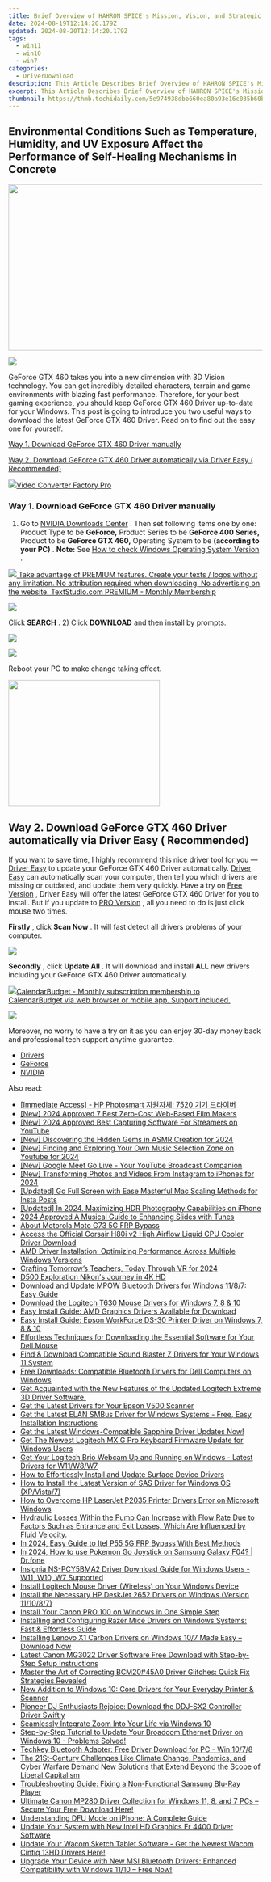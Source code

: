 ```yaml
---
title: Brief Overview of HAHRON SPICE's Mission, Vision, and Strategic Positioning Within the Chemical Industry.
date: 2024-08-19T12:14:20.179Z
updated: 2024-08-20T12:14:20.179Z
tags:
  - win11
  - win10
  - win7
categories:
  - DriverDownload
description: This Article Describes Brief Overview of HAHRON SPICE's Mission, Vision, and Strategic Positioning Within the Chemical Industry.
excerpt: This Article Describes Brief Overview of HAHRON SPICE's Mission, Vision, and Strategic Positioning Within the Chemical Industry.
thumbnail: https://thmb.techidaily.com/5e974938dbb660ea80a93e16c035b60b79b36010696a635f2d59959383d55084.jpg
---
```


## Environmental Conditions Such as Temperature, Humidity, and UV Exposure Affect the Performance of Self-Healing Mechanisms in Concrete

<!-- affiliate ads begin -->
<a href="https://ursime.pxf.io/c/5597632/2092236/16384" target="_top" id="2092236"><img src="//a.impactradius-go.com/display-ad/16384-2092236" border="0" alt="" width="1920" height="329"/></a><img height="0" width="0" src="https://imp.pxf.io/i/5597632/2092236/16384" style="position:absolute;visibility:hidden;" border="0" />
<!-- affiliate ads end -->
![](https://images.drivereasy.com/wp-content/uploads/2017/02/GeForce_GTX_460_low_3qtr.png)

 GeForce GTX 460 takes you into a new dimension with 3D Vision technology. You can get incredibly detailed characters, terrain and game environments with blazing fast performance. Therefore, for your best gaming experience, you should keep GeForce GTX 460 Driver up-to-date for your Windows. This post is going to introduce you two useful ways to download the latest GeForce GTX 460 Driver. Read on to find out the easy one for yourself.

[Way 1. Download GeForce GTX 460 Driver manually](https://tools.techidaily.com/drivereasy/download/)

[Way 2. Download GeForce GTX 460 Driver automatically via Driver Easy ( Recommended)](https://www.drivereasy.com/knowledge/geforce-gtx-460-driver-download-windows-easily/#2)

<!-- affiliate ads begin -->
<a href="https://secure.2checkout.com/order/checkout.php?PRODS=4537547&QTY=1&AFFILIATE=108875&CART=1"><img src="https://secure.avangate.com/images/merchant/4b0a0290ad7df100b77e86839989a75e/products/vcfpro.png" border="0">Video Converter Factory Pro</a>
<!-- affiliate ads end -->
### Way 1\. Download GeForce GTX 460 Driver manually

 1) Go to [NVIDIA Downloads Center](https://tools.techidaily.com/drivereasy/download/) . Then set following items one by one: Product Type to be **GeForce,**  Product Series to be **GeForce 400 Series,**  Product to be **GeForce GTX 460,**  Operating System to be **(according to your PC)** . **Note:**  See [How to check Windows Operating System Version](https://tools.techidaily.com/drivereasy/download/) .

<!-- affiliate ads begin -->
<a href="https://secure.textstudio.com/order/checkout.php?PRODS=35633281&QTY=1&AFFILIATE=108875&CART=1"> <img src="https://secure.avangate.com/images/merchant/d6eb8222c9718486bdabce8b897380f7/products/2_premium-icon.png" border="0"> Take advantage of PREMIUM features. 
Create your texts / logos without any limitation. 
No attribution required when downloading. 
No advertising on the website. 
 TextStudio.com  PREMIUM - Monthly Membership</a>
<!-- affiliate ads end -->
![](https://images.drivereasy.com/wp-content/uploads/2017/02/1-20.png)

 Click **SEARCH** . 2) Click **DOWNLOAD** and then install by prompts.

<!-- affiliate ads begin -->
<a href="https://estore.winxdvd.com/order/checkout.php?PRODS=4081991&QTY=1&AFFILIATE=108875&CART=1"><img src="https://www.winxdvd.com/affiliate/new-banner/wt-500x500.jpg" border="0"></a>
<!-- affiliate ads end -->
![](https://images.drivereasy.com/wp-content/uploads/2017/02/2-22.png)

 Reboot your PC to make change taking effect.

<!-- affiliate ads begin -->
<a href="https://modlily.sjv.io/c/5597632/2072819/17059" target="_top" id="2072819"><img src="//a.impactradius-go.com/display-ad/17059-2072819" border="0" alt="" width="300" height="250"/></a><img height="0" width="0" src="https://imp.pxf.io/i/5597632/2072819/17059" style="position:absolute;visibility:hidden;" border="0" />
<!-- affiliate ads end -->
## Way 2\. Download GeForce GTX 460 Driver automatically via Driver Easy ( Recommended)

 If you want to save time, I highly recommend this nice driver tool for you — [Driver Easy](https://tools.techidaily.com/drivereasy/download/) to update your GeForce GTX 460 Driver automatically. [Driver Easy](https://tools.techidaily.com/drivereasy/download/) can automatically scan your computer, then tell you which drivers are missing or outdated, and update them very quickly. Have a try on [Free Version](https://tools.techidaily.com/drivereasy/download/) , Driver Easy will offer the latest GeForce GTX 460 Driver for you to install. But if you update to [PRO Version](https://tools.techidaily.com/drivereasy/download/) , all you need to do is just click mouse two times.

**Firstly** , click **Scan Now** . It will fast detect all drivers problems of your computer.

![](https://images.drivereasy.com/wp-content/uploads/2017/02/SCAN-2.jpg)

**Secondly** , click **Update All** . It will download and install **ALL** new drivers including your GeForce GTX 460 Driver automatically.

<!-- affiliate ads begin -->
<a href="https://secure.2checkout.com/order/checkout.php?PRODS=37701530&QTY=1&AFFILIATE=108875&CART=1"><img src="https://secure.avangate.com/images/merchant/6fe0c81e3f9438db11ebbfba6c5ce460/products/copy_cbLogo_with_text_blue.png" border="0">CalendarBudget - Monthly subscription membership to CalendarBudget via web browser or mobile app. Support included. </a>
<!-- affiliate ads end -->
![](https://images.drivereasy.com/wp-content/uploads/2017/02/GTX-460.jpg)

 Moreover, no worry to have a try on it as you can enjoy 30-day money back and professional tech support anytime guarantee.

* [Drivers](https://tools.techidaily.com/drivereasy/download/)
* [GeForce](https://tools.techidaily.com/drivereasy/download/)
* [NVIDIA](https://tools.techidaily.com/drivereasy/download/)

<ins class="adsbygoogle"
     style="display:block"
     data-ad-format="autorelaxed"
     data-ad-client="ca-pub-7571918770474297"
     data-ad-slot="1223367746"></ins>



<ins class="adsbygoogle"
     style="display:block"
     data-ad-client="ca-pub-7571918770474297"
     data-ad-slot="8358498916"
     data-ad-format="auto"
     data-full-width-responsive="true"></ins>

<span class="atpl-alsoreadstyle">Also read:</span>
<div><ul>
<li><a href="https://hardware-help.techidaily.com/immediate-access-hp-photosmart-7520/"><u>[Immediate Access] - HP Photosmart 지원자체: 7520 기기 드라이버</u></a></li>
<li><a href="https://facebook-video-share.techidaily.com/new-2024-approved-7-best-zero-cost-web-based-film-makers/"><u>[New] 2024 Approved  7 Best Zero-Cost Web-Based Film Makers</u></a></li>
<li><a href="https://facebook-record-videos.techidaily.com/new-2024-approved-best-capturing-software-for-streamers-on-youtube/"><u>[New] 2024 Approved  Best Capturing Software For Streamers on YouTube</u></a></li>
<li><a href="https://facebook-record-videos.techidaily.com/new-discovering-the-hidden-gems-in-asmr-creation-for-2024/"><u>[New] Discovering the Hidden Gems in ASMR Creation for 2024</u></a></li>
<li><a href="https://youtube-zero.techidaily.com/inding-and-exploring-your-own-music-selection-zone-on-youtube-for-2024/"><u>[New] Finding and Exploring Your Own Music Selection Zone on Youtube for 2024</u></a></li>
<li><a href="https://youtube-stream.techidaily.com/new-google-meet-go-live-your-youtube-broadcast-companion/"><u>[New] Google Meet Go Live - Your YouTube Broadcast Companion</u></a></li>
<li><a href="https://instagram-video-recordings.techidaily.com/new-transforming-photos-and-videos-from-instagram-to-iphones-for-2024/"><u>[New] Transforming Photos and Videos  From Instagram to iPhones for 2024</u></a></li>
<li><a href="https://instagram-videos.techidaily.com/updated-go-full-screen-with-ease-masterful-mac-scaling-methods-for-insta-posts/"><u>[Updated] Go Full Screen with Ease  Masterful Mac Scaling Methods for Insta Posts</u></a></li>
<li><a href="https://fox-friendly.techidaily.com/updated-in-2024-maximizing-hdr-photography-capabilities-on-iphone/"><u>[Updated] In 2024, Maximizing HDR Photography Capabilities on iPhone</u></a></li>
<li><a href="https://extra-information.techidaily.com/2024-approved-a-musical-guide-to-enhancing-slides-with-tunes/"><u>2024 Approved  A Musical Guide to Enhancing Slides with Tunes</u></a></li>
<li><a href="https://android-frp.techidaily.com/about-motorola-moto-g73-5g-frp-bypass-by-drfone-android/"><u>About Motorola Moto G73 5G FRP Bypass</u></a></li>
<li><a href="https://hardware-help.techidaily.com/access-the-official-corsair-h80i-v2-high-airflow-liquid-cpu-cooler-driver-download/"><u>Access the Official Corsair H80i v2 High Airflow Liquid CPU Cooler Driver Download</u></a></li>
<li><a href="https://hardware-help.techidaily.com/amd-driver-installation-optimizing-performance-across-multiple-windows-versions/"><u>AMD Driver Installation: Optimizing Performance Across Multiple Windows Versions</u></a></li>
<li><a href="https://extra-lessons.techidaily.com/crafting-tomorrows-teachers-today-through-vr-for-2024/"><u>Crafting Tomorrow’s Teachers, Today Through VR for 2024</u></a></li>
<li><a href="https://extra-tips.techidaily.com/d500-exploration-nikons-journey-in-4k-hd/"><u>D500 Exploration  Nikon's Journey in 4K HD</u></a></li>
<li><a href="https://win-dash.techidaily.com/download-and-update-mpow-bluetooth-drivers-for-windows-1187-easy-guide/"><u>Download and Update MPOW Bluetooth Drivers for Windows 11/8/7: Easy Guide</u></a></li>
<li><a href="https://hardware-help.techidaily.com/download-the-logitech-t630-mouse-drivers-for-windows-7-8-and-10/"><u>Download the Logitech T630 Mouse Drivers for Windows 7, 8 & 10</u></a></li>
<li><a href="https://hardware-help.techidaily.com/easy-install-guide-amd-graphics-drivers-available-for-download/"><u>Easy Install Guide: AMD Graphics Drivers Available for Download</u></a></li>
<li><a href="https://hardware-help.techidaily.com/easy-install-guide-epson-workforce-ds-30-printer-driver-on-windows-7-8-and-10/"><u>Easy Install Guide: Epson WorkForce DS-30 Printer Driver on Windows 7, 8 & 10</u></a></li>
<li><a href="https://hardware-help.techidaily.com/effortless-techniques-for-downloading-the-essential-software-for-your-dell-mouse/"><u>Effortless Techniques for Downloading the Essential Software for Your Dell Mouse</u></a></li>
<li><a href="https://hardware-help.techidaily.com/find-and-download-compatible-sound-blaster-z-drivers-for-your-windows-11-system/"><u>Find & Download Compatible Sound Blaster Z Drivers for Your Windows 11 System</u></a></li>
<li><a href="https://hardware-help.techidaily.com/free-downloads-compatible-bluetooth-drivers-for-dell-computers-on-windows/"><u>Free Downloads: Compatible Bluetooth Drivers for Dell Computers on Windows</u></a></li>
<li><a href="https://hardware-help.techidaily.com/1722970958621-get-acquainted-with-the-new-features-of-the-updated-logitech-extreme-3d-driver-software/"><u>Get Acquainted with the New Features of the Updated Logitech Extreme 3D Driver Software.</u></a></li>
<li><a href="https://hardware-help.techidaily.com/get-the-latest-drivers-for-your-epson-v500-scanner/"><u>Get the Latest Drivers for Your Epson V500 Scanner</u></a></li>
<li><a href="https://hardware-help.techidaily.com/get-the-latest-elan-smbus-driver-for-windows-systems-free-easy-installation-instructions/"><u>Get the Latest ELAN SMBus Driver for Windows Systems - Free, Easy Installation Instructions</u></a></li>
<li><a href="https://hardware-help.techidaily.com/1722964054970-get-the-latest-windows-compatible-sapphire-driver-updates-now/"><u>Get the Latest Windows-Compatible Sapphire Driver Updates Now!</u></a></li>
<li><a href="https://hardware-help.techidaily.com/get-the-newest-logitech-mx-g-pro-keyboard-firmware-update-for-windows-users/"><u>Get The Newest Logitech MX G Pro Keyboard Firmware Update for Windows Users</u></a></li>
<li><a href="https://hardware-help.techidaily.com/get-your-logitech-brio-webcam-up-and-running-on-windows-latest-drivers-for-w11w8w7/"><u>Get Your Logitech Brio Webcam Up and Running on Windows - Latest Drivers for W11/W8/W7</u></a></li>
<li><a href="https://hardware-help.techidaily.com/how-to-effortlessly-install-and-update-surface-device-drivers/"><u>How to Effortlessly Install and Update Surface Device Drivers</u></a></li>
<li><a href="https://hardware-help.techidaily.com/how-to-install-the-latest-version-of-sas-driver-for-windows-os-xpvista7/"><u>How to Install the Latest Version of SAS Driver for Windows OS (XP/Vista/7)</u></a></li>
<li><a href="https://hardware-help.techidaily.com/how-to-overcome-hp-laserjet-p2035-printer-drivers-error-on-microsoft-windows/"><u>How to Overcome HP LaserJet P2035 Printer Drivers Error on Microsoft Windows</u></a></li>
<li><a href="https://hardware-help.techidaily.com/hydraulic-losses-within-the-pump-can-increase-with-flow-rate-due-to-factors-such-as-entrance-and-exit-losses-which-are-influenced-by-fluid-velocity/"><u>Hydraulic Losses Within the Pump Can Increase with Flow Rate Due to Factors Such as Entrance and Exit Losses, Which Are Influenced by Fluid Velocity.</u></a></li>
<li><a href="https://bypass-frp.techidaily.com/in-2024-easy-guide-to-itel-p55-5g-frp-bypass-with-best-methods-by-drfone-android/"><u>In 2024, Easy Guide to Itel P55 5G FRP Bypass With Best Methods</u></a></li>
<li><a href="https://android-pokemon-go.techidaily.com/in-2024-how-to-use-pokemon-go-joystick-on-samsung-galaxy-f04-drfone-by-drfone-virtual-android/"><u>In 2024, How to use Pokemon Go Joystick on Samsung Galaxy F04? | Dr.fone</u></a></li>
<li><a href="https://hardware-help.techidaily.com/insignia-ns-pcy5bma2-driver-download-guide-for-windows-users-w11-w10-w7-supported/"><u>Insignia NS-PCY5BMA2 Driver Download Guide for Windows Users - W11, W10, W7 Supported</u></a></li>
<li><a href="https://hardware-help.techidaily.com/install-logitech-mouse-driver-wireless-on-your-windows-device/"><u>Install Logitech Mouse Driver (Wireless) on Your Windows Device</u></a></li>
<li><a href="https://hardware-help.techidaily.com/install-the-necessary-hp-deskjet-2652-drivers-on-windows-version-111087/"><u>Install the Necessary HP DeskJet 2652 Drivers on Windows (Version 11/10/8/7)</u></a></li>
<li><a href="https://hardware-help.techidaily.com/install-your-canon-pro-100-on-windows-in-one-simple-step/"><u>Install Your Canon PRO 100 on Windows in One Simple Step</u></a></li>
<li><a href="https://hardware-help.techidaily.com/installing-and-configuring-razer-mice-drivers-on-windows-systems-fast-and-effortless-guide/"><u>Installing and Configuring Razer Mice Drivers on Windows Systems: Fast & Effortless Guide</u></a></li>
<li><a href="https://hardware-help.techidaily.com/1722964344657-installing-lenovo-x1-carbon-drivers-on-windows-107-made-easy-download-now/"><u>Installing Lenovo X1 Carbon Drivers on Windows 10/7 Made Easy – Download Now</u></a></li>
<li><a href="https://hardware-help.techidaily.com/latest-canon-mg3022-driver-software-free-download-with-step-by-step-setup-instructions/"><u>Latest Canon MG3022 Driver Software Free Download with Step-by-Step Setup Instructions</u></a></li>
<li><a href="https://hardware-help.techidaily.com/master-the-art-of-correcting-bcm2045a0-driver-glitches-quick-fix-strategies-revealed/"><u>Master the Art of Correcting BCM20#45A0 Driver Glitches: Quick Fix Strategies Revealed</u></a></li>
<li><a href="https://hardware-help.techidaily.com/new-addition-to-windows-10-core-drivers-for-your-everyday-printer-and-scanner/"><u>New Addition to Windows 10: Core Drivers for Your Everyday Printer & Scanner</u></a></li>
<li><a href="https://hardware-help.techidaily.com/pioneer-dj-enthusiasts-rejoice-download-the-ddj-sx2-controller-driver-swiftly/"><u>Pioneer DJ Enthusiasts Rejoice: Download the DDJ-SX2 Controller Driver Swiftly</u></a></li>
<li><a href="https://extra-lessons.techidaily.com/seamlessly-integrate-zoom-into-your-life-via-windows-10/"><u>Seamlessly Integrate Zoom Into Your Life via Windows 10</u></a></li>
<li><a href="https://hardware-help.techidaily.com/1722965824341-step-by-step-tutorial-to-update-your-broadcom-ethernet-driver-on-windows-10-problems-solved/"><u>Step-by-Step Tutorial to Update Your Broadcom Ethernet Driver on Windows 10 - Problems Solved!</u></a></li>
<li><a href="https://hardware-help.techidaily.com/techkey-bluetooth-adapter-free-driver-download-for-pc-win-1078/"><u>Techkey Bluetooth Adapter: Free Driver Download for PC - Win 10/7/8</u></a></li>
<li><a href="https://hardware-help.techidaily.com/the-21st-century-challenges-like-climate-change-pandemics-and-cyber-warfare-demand-new-solutions-that-extend-beyond-the-scope-of-liberal-capitalism/"><u>The 21St-Century Challenges Like Climate Change, Pandemics, and Cyber Warfare Demand New Solutions that Extend Beyond the Scope of Liberal Capitalism</u></a></li>
<li><a href="https://hardware-help.techidaily.com/troubleshooting-guide-fixing-a-non-functional-samsung-blu-ray-player/"><u>Troubleshooting Guide: Fixing a Non-Functional Samsung Blu-Ray Player</u></a></li>
<li><a href="https://hardware-help.techidaily.com/ultimate-canon-mp280-driver-collection-for-windows-11-8-and-7-pcs-secure-your-free-download-here/"><u>Ultimate Canon MP280 Driver Collection for Windows 11, 8, and 7 PCs – Secure Your Free Download Here!</u></a></li>
<li><a href="https://fox-that.techidaily.com/understanding-dfu-mode-on-iphone-a-complete-guide/"><u>Understanding DFU Mode on iPhone: A Complete Guide</u></a></li>
<li><a href="https://hardware-help.techidaily.com/update-your-system-with-new-intel-hd-graphics-er-4400-driver-software/"><u>Update Your System with New Intel HD Graphics Er 4400 Driver Software</u></a></li>
<li><a href="https://hardware-help.techidaily.com/update-your-wacom-sketch-tablet-software-get-the-newest-wacom-cintiq-13hd-drivers-here/"><u>Update Your Wacom Sketch Tablet Software - Get the Newest Wacom Cintiq 13HD Drivers Here!</u></a></li>
<li><a href="https://hardware-help.techidaily.com/1722967731025-upgrade-your-device-with-new-msi-bluetooth-drivers-enhanced-compatibility-with-windows-1110-free-now/"><u>Upgrade Your Device with New MSI Bluetooth Drivers: Enhanced Compatibility with Windows 11/10 – Free Now!</u></a></li>
</ul></div>
